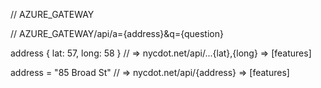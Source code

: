// AZURE_GATEWAY 

// AZURE_GATEWAY/api/a={address}&q={question}

address {
    lat: 57,
    long: 58
} // => nycdot.net/api/...{lat},{long} => [features]

address = "85 Broad St" //   => nycdot.net/api/{address} => [features]


